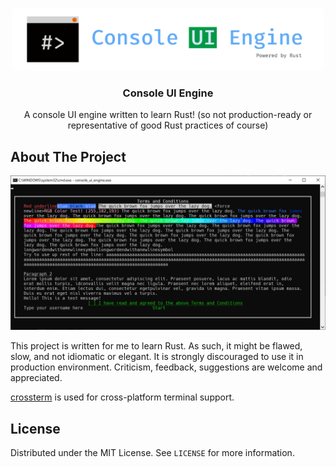 <!--
*** This README file is adapted from [othneildrew/Best-README-Template](https://github.com/othneildrew/Best-README-Template),
*** which is distributed under the MIT license.
-->

<!-- PROJECT LOGO -->
<br />
<p align="center">
  <a href="https://github.com/harrynull/ConsoleUIEngine">
    <img src="docs/logo.png" alt="Logo" width="500">
  </a>

  <h3 align="center">Console UI Engine</h3>

  <p align="center">
    A console UI engine written to learn Rust! (so not production-ready or representative of good Rust practices of course)
  </p>
</p>

## About The Project

[![Product Name Screen Shot][product-screenshot]](https://github.com/harrynull/ConsoleUIEngine)

This project is written for me to learn Rust. As such, it might be flawed, slow, and not idiomatic or elegant.
It is strongly discouraged to use it in production environment. Criticism, feedback, suggestions are welcome and appreciated.

[crossterm](https://github.com/crossterm-rs/crossterm) is used for cross-platform terminal support.

<!-- LICENSE -->
## License

Distributed under the MIT License. See `LICENSE` for more information.

<!-- MARKDOWN LINKS & IMAGES -->
[product-screenshot]: https://raw.githubusercontent.com/harrynull/ConsoleUIEngine/master/docs/screenshot.png